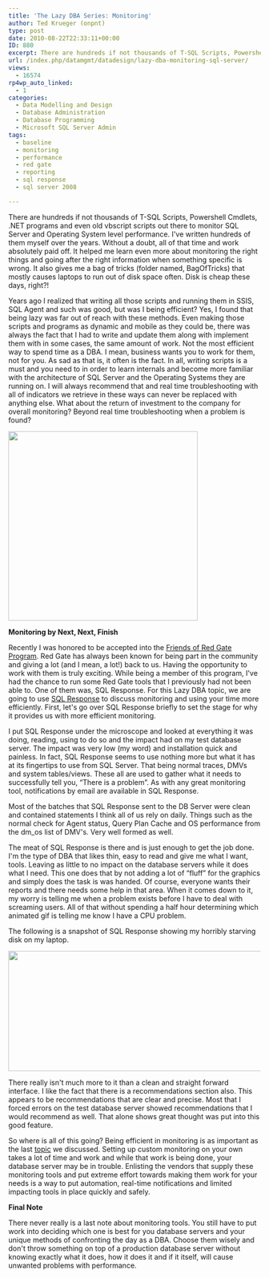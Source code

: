 ```yaml
---
title: 'The Lazy DBA Series: Monitoring'
author: Ted Krueger (onpnt)
type: post
date: 2010-08-22T22:33:11+00:00
ID: 880
excerpt: There are hundreds if not thousands of T-SQL Scripts, Powershell Cmdlets, .NET programs and even old vbscript scripts and on out there to monitor SQL Server and Operating System level performance.  I've written hundreds of them myself over the years.  All of that time and work absolutely paid off.  I know a lot about monitoring, going after the right information when something specific is wrong.  It also gives me a bag of tricks that mostly causes laptops to run out of disk space often.  Disk is cheap though, these days.
url: /index.php/datamgmt/datadesign/lazy-dba-monitoring-sql-server/
views:
  - 16574
rp4wp_auto_linked:
  - 1
categories:
  - Data Modelling and Design
  - Database Administration
  - Database Programming
  - Microsoft SQL Server Admin
tags:
  - baseline
  - monitoring
  - performance
  - red gate
  - reporting
  - sql response
  - sql server 2008

---
```

There are hundreds if not thousands of T-SQL Scripts, Powershell Cmdlets, .NET programs and even old vbscript scripts out there to monitor SQL Server and Operating System level performance. I've written hundreds of them myself over the years. Without a doubt, all of that time and work absolutely paid off. It helped me learn even more about monitoring the right things and going after the right information when something specific is wrong. It also gives me a bag of tricks (folder named, BagOfTricks) that mostly causes laptops to run out of disk space often. Disk is cheap these days, right?!

Years ago I realized that writing all those scripts and running them in SSIS, SQL Agent and such was good, but was I being efficient? Yes, I found that being lazy was far out of reach with these methods. Even making those scripts and programs as dynamic and mobile as they could be, there was always the fact that I had to write and update them along with implement them with in some cases, the same amount of work. Not the most efficient way to spend time as a DBA. I mean, business wants you to work for them, not for you. As sad as that is, it often is the fact. In all, writing scripts is a must and you need to in order to learn internals and become more familiar with the architecture of SQL Server and the Operating Systems they are running on. I will always recommend that and real time troubleshooting with all of indicators we retrieve in these ways can never be replaced with anything else. What about the return of investment to the company for overall monitoring? Beyond real time troubleshooting when a problem is found?

<div class="image_block">
  <img src="/wp-content/uploads/blogs/DataMgmt/lazydba.gif" alt="" title="" width="378" height="378" />
</div>

**Monitoring by Next, Next, Finish**

Recently I was honored to be accepted into the [Friends of Red Gate Program][1]. Red Gate has always been known for being part in the community and giving a lot (and I mean, a lot!) back to us. Having the opportunity to work with them is truly exciting. While being a member of this program, I've had the chance to run some Red Gate tools that I previously had not been able to. One of them was, SQL Response. For this Lazy DBA topic, we are going to use [SQL Response][2] to discuss monitoring and using your time more efficiently. First, let's go over SQL Response briefly to set the stage for why it provides us with more efficient monitoring.

I put SQL Response under the microscope and looked at everything it was doing, reading, using to do so and the impact had on my test database server. The impact was very low (my word) and installation quick and painless. In fact, SQL Response seems to use nothing more but what it has at its fingertips to use from SQL Server. That being normal traces, DMVs and system tables/views. These all are used to gather what it needs to successfully tell you, “There is a problem”. As with any great monitoring tool, notifications by email are available in SQL Response.

Most of the batches that SQL Response sent to the DB Server were clean and contained statements I think all of us rely on daily. Things such as the normal check for Agent status, Query Plan Cache and OS performance from the dm_os list of DMV's. Very well formed as well. 

The meat of SQL Response is there and is just enough to get the job done. I'm the type of DBA that likes thin, easy to read and give me what I want, tools. Leaving as little to no impact on the database servers while it does what I need. This one does that by not adding a lot of “fluff” for the graphics and simply does the task is was handed. Of course, everyone wants their reports and there needs some help in that area. When it comes down to it, my worry is telling me when a problem exists before I have to deal with screaming users. All of that without spending a half hour determining which animated gif is telling me know I have a CPU problem.

The following is a snapshot of SQL Response showing my horribly starving disk on my laptop.

<div class="image_block">
  <img src="/wp-content/uploads/blogs/DataMgmt/lazydba_monitor.gif" alt="" title="" width="628" height="240" />
</div>

There really isn't much more to it than a clean and straight forward interface. I like the fact that there is a recommendations section also. This appears to be recommendations that are clear and precise. Most that I forced errors on the test database server showed recommendations that I would recommend as well. That alone shows great thought was put into this good feature.

So where is all of this going? Being efficient in monitoring is as important as the last [topic][3] we discussed. Setting up custom monitoring on your own takes a lot of time and work and while that work is being done, your database server may be in trouble. Enlisting the vendors that supply these monitoring tools and put extreme effort towards making them work for your needs is a way to put automation, real-time notifications and limited impacting tools in place quickly and safely.

**Final Note**

There never really is a last note about monitoring tools. You still have to put work into deciding which one is best for you database servers and your unique methods of confronting the day as a DBA. Choose them wisely and don't throw something on top of a production database server without knowing exactly what it does, how it does it and if it itself, will cause unwanted problems with performance.

 [1]: http://www.red-gate.com/about/community_relations/friends_of_RG.htm
 [2]: http://www.red-gate.com/products/SQL_Response/index.htm
 [3]: /index.php/DataMgmt/DBAdmin/lazy-dba-sql-trace